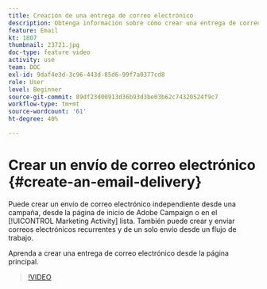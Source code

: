 ```yaml
---
title: Creación de una entrega de correo electrónico
description: Obtenga información sobre cómo crear una entrega de correo electrónico desde la página principal.
feature: Email
kt: 1807
thumbnail: 23721.jpg
doc-type: feature video
activity: use
team: DOC
exl-id: 9daf4e3d-3c96-443d-85d6-99f7a0377cd8
role: User
level: Beginner
source-git-commit: 89df23d00913d36b93d3be03b62c74320524f9c7
workflow-type: tm+mt
source-wordcount: '61'
ht-degree: 40%

---
```


# Crear un envío de correo electrónico {#create-an-email-delivery}

Puede crear un envío de correo electrónico independiente desde una campaña, desde la página de inicio de Adobe Campaign o en el [!UICONTROL Marketing Activity] lista. También puede crear y enviar correos electrónicos recurrentes y de un solo envío desde un flujo de trabajo.

Aprenda a crear una entrega de correo electrónico desde la página principal.

>[!VIDEO](https://video.tv.adobe.com/v/23721?quality=12&learn=on)

